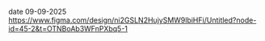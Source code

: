 date 09-09-2025
https://www.figma.com/design/ni2GSLN2HujySMW9lbiHFi/Untitled?node-id=45-2&t=OTNBoAb3WFnPXbq5-1